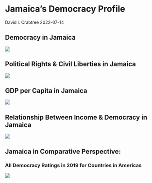 Jamaica’s Democracy Profile
================
David I. Crabtree
2022-07-14

## Democracy in Jamaica

![](C:\Users\David\Desktop\PROGRA~1\FILESA~1\DEMOCR~1\reports\JAMAIC~1/figure-gfm/Demscore-1.png)<!-- -->

## Political Rights & Civil Liberties in Jamaica

![](C:\Users\David\Desktop\PROGRA~1\FILESA~1\DEMOCR~1\reports\JAMAIC~1/figure-gfm/Political%20Rights%20&%20Civil%20Libs-1.png)<!-- -->

## GDP per Capita in Jamaica

![](C:\Users\David\Desktop\PROGRA~1\FILESA~1\DEMOCR~1\reports\JAMAIC~1/figure-gfm/GDP%20per%20Capita-1.png)<!-- -->

## Relationship Between Income & Democracy in Jamaica

![](C:\Users\David\Desktop\PROGRA~1\FILESA~1\DEMOCR~1\reports\JAMAIC~1/figure-gfm/Income%20&%20Dem-1.png)<!-- -->

## Jamaica in Comparative Perspective:

### All Democracy Ratings in 2019 for Countries in Americas

![](C:\Users\David\Desktop\PROGRA~1\FILESA~1\DEMOCR~1\reports\JAMAIC~1/figure-gfm/Democracy%20in%20Comparative%20Perspective-1.png)<!-- -->
